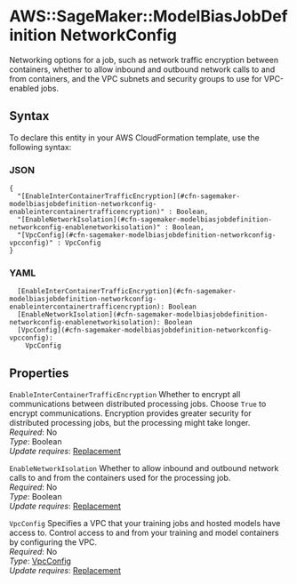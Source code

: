 # AWS::SageMaker::ModelBiasJobDefinition NetworkConfig<a name="aws-properties-sagemaker-modelbiasjobdefinition-networkconfig"></a>

Networking options for a job, such as network traffic encryption between containers, whether to allow inbound and outbound network calls to and from containers, and the VPC subnets and security groups to use for VPC\-enabled jobs\.

## Syntax<a name="aws-properties-sagemaker-modelbiasjobdefinition-networkconfig-syntax"></a>

To declare this entity in your AWS CloudFormation template, use the following syntax:

### JSON<a name="aws-properties-sagemaker-modelbiasjobdefinition-networkconfig-syntax.json"></a>

```
{
  "[EnableInterContainerTrafficEncryption](#cfn-sagemaker-modelbiasjobdefinition-networkconfig-enableintercontainertrafficencryption)" : Boolean,
  "[EnableNetworkIsolation](#cfn-sagemaker-modelbiasjobdefinition-networkconfig-enablenetworkisolation)" : Boolean,
  "[VpcConfig](#cfn-sagemaker-modelbiasjobdefinition-networkconfig-vpcconfig)" : VpcConfig
}
```

### YAML<a name="aws-properties-sagemaker-modelbiasjobdefinition-networkconfig-syntax.yaml"></a>

```
  [EnableInterContainerTrafficEncryption](#cfn-sagemaker-modelbiasjobdefinition-networkconfig-enableintercontainertrafficencryption): Boolean
  [EnableNetworkIsolation](#cfn-sagemaker-modelbiasjobdefinition-networkconfig-enablenetworkisolation): Boolean
  [VpcConfig](#cfn-sagemaker-modelbiasjobdefinition-networkconfig-vpcconfig):
    VpcConfig
```

## Properties<a name="aws-properties-sagemaker-modelbiasjobdefinition-networkconfig-properties"></a>

`EnableInterContainerTrafficEncryption` <a name="cfn-sagemaker-modelbiasjobdefinition-networkconfig-enableintercontainertrafficencryption"></a>
Whether to encrypt all communications between distributed processing jobs\. Choose `True` to encrypt communications\. Encryption provides greater security for distributed processing jobs, but the processing might take longer\.  
_Required_: No  
_Type_: Boolean  
_Update requires_: [Replacement](https://docs.aws.amazon.com/AWSCloudFormation/latest/UserGuide/using-cfn-updating-stacks-update-behaviors.html#update-replacement)

`EnableNetworkIsolation` <a name="cfn-sagemaker-modelbiasjobdefinition-networkconfig-enablenetworkisolation"></a>
Whether to allow inbound and outbound network calls to and from the containers used for the processing job\.  
_Required_: No  
_Type_: Boolean  
_Update requires_: [Replacement](https://docs.aws.amazon.com/AWSCloudFormation/latest/UserGuide/using-cfn-updating-stacks-update-behaviors.html#update-replacement)

`VpcConfig` <a name="cfn-sagemaker-modelbiasjobdefinition-networkconfig-vpcconfig"></a>
Specifies a VPC that your training jobs and hosted models have access to\. Control access to and from your training and model containers by configuring the VPC\.  
_Required_: No  
_Type_: [VpcConfig](aws-properties-sagemaker-modelbiasjobdefinition-vpcconfig.md)  
_Update requires_: [Replacement](https://docs.aws.amazon.com/AWSCloudFormation/latest/UserGuide/using-cfn-updating-stacks-update-behaviors.html#update-replacement)
